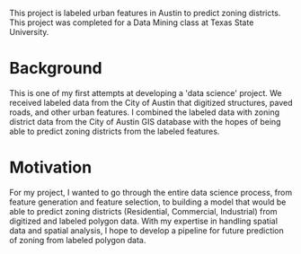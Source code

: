 This project is labeled urban features in Austin to predict zoning districts. This project was completed for a Data Mining class at Texas State University.

# Background
This is one of my first attempts at developing a 'data science' project. We received labeled data from the City of Austin that digitized structures, paved roads, and other urban features. I combined the labeled data with zoning district data from the City of Austin GIS database with the hopes of being able to predict zoning districts from the labeled features.

# Motivation
For my project, I wanted to go through the entire data science process, from feature generation and feature selection, to building a model that would be able to predict zoning districts (Residential, Commercial, Industrial) from digitized and labeled polygon data. With my expertise in handling spatial data and spatial analysis, I hope to develop a pipeline for future prediction of zoning from labeled polygon data.

